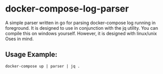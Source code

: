 # docker-compose-log-parser

A simple parser written in go for parsing docker-compose log running in foreground. It is designed to use in conjunction with the jq utility. You can compile this on windows yourself. However, it is designed with linux/unix Oses in mind.

## Usage Example:

`docker-compose up | parser | jq .`
